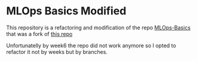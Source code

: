 # MLOps Basics Modified

This repository is a refactoring and modification of the repo [MLOps-Basics](https://github.com/KansaiUser/MLOps-Basics) that was a fork of [this repo](https://github.com/graviraja/MLOps-Basics)

Unfortunatelly by week6 the repo did not work anymore so I opted to refactor it not by weeks but by branches. 

